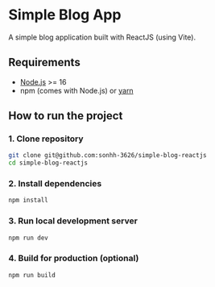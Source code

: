 # Simple Blog App

A simple blog application built with ReactJS (using Vite).

## Requirements
- [Node.js](https://nodejs.org/) >= 16
- npm (comes with Node.js) or [yarn](https://yarnpkg.com/)

## How to run the project

### 1. Clone repository
```bash
git clone git@github.com:sonhh-3626/simple-blog-reactjs
cd simple-blog-reactjs
```

### 2. Install dependencies
```bash
npm install
```

### 3. Run local development server
```bash
npm run dev
```

### 4. Build for production (optional)
```bash
npm run build
```
